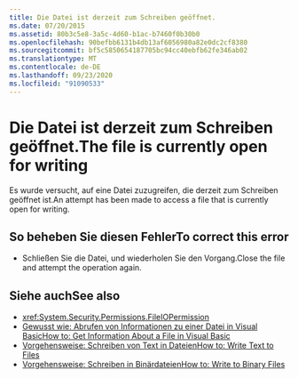 ```yaml
---
title: Die Datei ist derzeit zum Schreiben geöffnet.
ms.date: 07/20/2015
ms.assetid: 80b3c5e8-3a5c-4d60-b1ac-b7460f0b30b0
ms.openlocfilehash: 90befbb6131b4db13af6056980a82e0dc2cf8380
ms.sourcegitcommit: bf5c5850654187705bc94cc40ebfb62fe346ab02
ms.translationtype: MT
ms.contentlocale: de-DE
ms.lasthandoff: 09/23/2020
ms.locfileid: "91090533"
---
```

# <a name="the-file-is-currently-open-for-writing"></a><span data-ttu-id="02a00-102">Die Datei ist derzeit zum Schreiben geöffnet.</span><span class="sxs-lookup"><span data-stu-id="02a00-102">The file is currently open for writing</span></span>

<span data-ttu-id="02a00-103">Es wurde versucht, auf eine Datei zuzugreifen, die derzeit zum Schreiben geöffnet ist.</span><span class="sxs-lookup"><span data-stu-id="02a00-103">An attempt has been made to access a file that is currently open for writing.</span></span>  
  
## <a name="to-correct-this-error"></a><span data-ttu-id="02a00-104">So beheben Sie diesen Fehler</span><span class="sxs-lookup"><span data-stu-id="02a00-104">To correct this error</span></span>  
  
- <span data-ttu-id="02a00-105">Schließen Sie die Datei, und wiederholen Sie den Vorgang.</span><span class="sxs-lookup"><span data-stu-id="02a00-105">Close the file and attempt the operation again.</span></span>  
  
## <a name="see-also"></a><span data-ttu-id="02a00-106">Siehe auch</span><span class="sxs-lookup"><span data-stu-id="02a00-106">See also</span></span>

- <xref:System.Security.Permissions.FileIOPermission>
- <span data-ttu-id="02a00-107">[Gewusst wie: Abrufen von Informationen zu einer Datei in Visual Basic](/previous-versions/visualstudio/visual-studio-2010/abtzf6f7(v=vs.100))</span><span class="sxs-lookup"><span data-stu-id="02a00-107">[How to: Get Information About a File in Visual Basic](/previous-versions/visualstudio/visual-studio-2010/abtzf6f7(v=vs.100))</span></span>
- [<span data-ttu-id="02a00-108">Vorgehensweise: Schreiben von Text in Dateien</span><span class="sxs-lookup"><span data-stu-id="02a00-108">How to: Write Text to Files</span></span>](../developing-apps/programming/drives-directories-files/how-to-write-text-to-files.md)
- [<span data-ttu-id="02a00-109">Vorgehensweise: Schreiben in Binärdateien</span><span class="sxs-lookup"><span data-stu-id="02a00-109">How to: Write to Binary Files</span></span>](../developing-apps/programming/drives-directories-files/how-to-write-to-binary-files.md)

